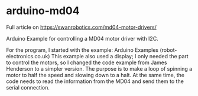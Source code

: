 # arduino-md04
Full article on https://swanrobotics.com/md04-motor-drivers/

Arduino Example for controlling a MD04 motor driver with I2C.

For the program, I started with the example: Arduino Examples (robot-electronics.co.uk) This example also used a display; I only needed the part to control the motors, so I changed the code example from James Henderson to a simpler version. The purpose is to make a loop of spinning a motor to half the speed and slowing down to a halt. At the same time, the code needs to read the information from the MD04 and send them to the serial connection.
